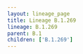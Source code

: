 ```yaml
---
layout: lineage_page
title: Lineage B.1.269
lineage: B.1.269
parent: B.1
children: ['B.1.269']
---
```

